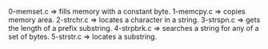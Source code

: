 0-memset.c => fills memory with a constant byte.
1-memcpy.c => copies memory area.
2-strchr.c => locates a character in a string.
3-strspn.c =>  gets the length of a prefix substring.
4-strpbrk.c => searches a string for any of a set of bytes.
5-strstr.c => locates a substring.

